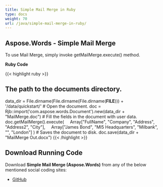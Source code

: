 ```yaml
---
title: Simple Mail Merge in Ruby
type: docs
weight: 70
url: /java/simple-mail-merge-in-ruby/
---
```


## **Aspose.Words - Simple Mail Merge**

To use Mail Merge, simply invoke getMailMerge.execute() method.

**Ruby Code**

{{< highlight ruby >}}

## The path to the documents directory.

data_dir = File.dirname(File.dirname(File.dirname(__FILE__))) + '/data/quickstart/'
\# Open the document.
doc = Rjb::import('com.aspose.words.Document').new(data_dir + "MailMerge.doc")
\# Fill the fields in the document with user data.
doc.getMailMerge().execute(
    Array["FullName", "Company", "Address", "Address2", "City"],
    Array["James Bond", "MI5 Headquarters", "Milbank", "", "London"]
)
\# Saves the document to disk.
doc.save(data_dir + "MailMerge Out.docx")
{{< /highlight >}}

## **Download Running Code**

Download **Simple Mail Merge (Aspose.Words)** from any of the below mentioned social coding sites:

- [GitHub](https://github.com/aspose-words/Aspose.Words-for-Java/blob/master/Plugins/Aspose_Words_Java_for_Ruby/lib/asposewordsjavaforruby/simplemailmerge.rb)
